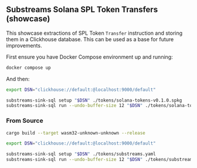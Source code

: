 ## Substreams Solana SPL Token Transfers (showcase)

This showcase extractions of SPL Token `Transfer` instruction and storing them in a Clickhouse database. This can be used as a base for future improvements.

First ensure you have Docker Compose environment up and running:

```bash
docker compose up
```

And then:

```bash
export DSN="clickhouse://default:@localhost:9000/default"

substreams-sink-sql setup "$DSN" ./tokens/solana-tokens-v0.1.0.spkg
substreams-sink-sql run --undo-buffer-size 12 "$DSN" ./tokens/solana-tokens-v0.1.0.spkg "200_000_000:201_000_000"
```

### From Source

```bash
cargo build --target wasm32-unknown-unknown --release

export DSN="clickhouse://default:@localhost:9000/default"

substreams-sink-sql setup "$DSN" ./tokens/substreams.yaml
substreams-sink-sql run --undo-buffer-size 12 "$DSN" ./tokens/substreams.yaml "200_000_000:201_000_000"
```